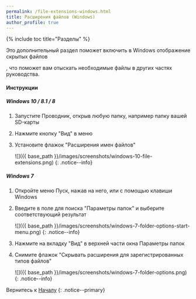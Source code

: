 ```yaml
---
permalink: /file-extensions-windows.html
title: Расширения файлов (Windows)
author_profile: true
---
```

 

{% include toc title="Разделы" %}

Это дополнительный раздел поможет включить в Windows отображение скрытых файлов

, что поможет вам отыскать необходимые файлы в других частях руководства.

#### Инструкции

##### Windows 10 / 8.1 / 8

1. Запустите Проводник, открыв любую папку, например папку вашей SD-карты
2. Нажмите кнопку "Вид" в меню 
3. Установите флажок "Расширения имен файлов"
    
    ![]({{ base_path }}/images/screenshots/windows-10-file-extensions.png) {: .notice--info}

##### Windows 7

1. Откройте меню Пуск, нажав на него, или с помощью клавиши Windows
2. Введите в поле для поиска "Параметры папок" и выберите соответствующий результат
    
    ![]({{ base_path }}/images/screenshots/windows-7-folder-options-start-menu.png) {: .notice--info}

3. Нажмите на вкладку "Вид" в верхней части окна Параметры папок

4. Снимите флажок "Скрывать расширения для зарегистрированных типов файлов"
    
    ![]({{ base_path }}/images/screenshots/windows-7-folder-options.png) {: .notice--info}

Вернитесь к [Началу](get-started) {: .notice--primary}